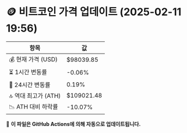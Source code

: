 # 🪙 비트코인 가격 업데이트 (2025-02-11 19:56)

| 항목                | 값 |
|--------------------|----------------|
| 💰 현재 가격 (USD) | $98039.85 |
| ⏳ 1시간 변동률    | -0.06% |
| 📆 24시간 변동률   | 0.19% |
| 🔝 역대 최고가 (ATH) | $109021.48 |
| 📉 ATH 대비 하락률 | -10.07% |

🔄 **이 파일은 GitHub Actions에 의해 자동으로 업데이트됩니다.**
